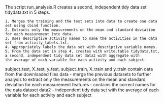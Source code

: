 The script run_analysis.R creates a second, independent tidy data set tidydata.txt in 5 steps. 

    1. Merges the training and the test sets into data to create one data set using cbind function.
    2. Extracts only the measurements on the mean and standard deviation for each measurement into data. 
    3. Uses descriptive activity names to name the activities in the data set from activity_labels.txt. 
    4. Appropriately labels the data set with descriptive variable names. 
    5. From the data set in step 4, creates with write.table tidydata.txt, a second, independent tidy data set data2 with aggregate with 
    the average of each variable for each activity and each subject. 

subject_test, X_test, y_test, subject_train, X_train and y_train contain data from the downloaded files
data - merge the previous datasets to further analysis to extract only the measurements on the mean and standard deviation for each measurement
features - contains the correct names for the data dataset
data2 - independent tidy data set with the average of each variable for each activity and each subject
 
